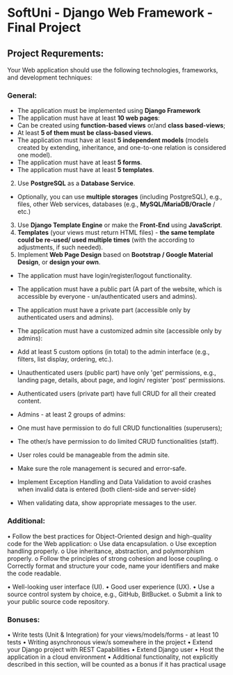 # SoftUni - Django Web Framework - Final Project

## Project Requrements:
Your Web application should use the following technologies, frameworks, and development techniques:
### General:
-	The application must be implemented using **Django Framework**
 -	The application must have at least **10 web pages**:
  -	Can be created using **function-based views** or/and **class based-views**;
  - At least **5 of them must be class-based views**.
 -	The application must have at least **5 independent models** (models created by extending, inheritance, and one-to-one relation is considered one model).
 -	The application must have at least **5 forms**.
 -	The application must have at least **5 templates**.

2.	Use **PostgreSQL** as a **Database Service**.
  -	Optionally, you can use **multiple storages** (including PostgreSQL), e.g., files, other Web services, databases (e.g., **MySQL/MariaDB/Oracle** / etc.)

3.	Use **Django Template Engine** or make the **Front-End** using **JavaScript**.
4.	**Templates** (your views must return HTML files) - **the same template could be re-used/ used multiple times** (with the according to adjustments, if such needed).
5.	Implement **Web Page Design** based on **Bootstrap / Google Material Design**, or **design your own**.

-	The application must have login/register/logout functionality.
-	The application must have a public part (A part of the website, which is accessible by everyone - un/authenticated users and admins).
-	The application must have a private part (accessible only by authenticated users and admins).
-	The application must have a customized admin site (accessible only by admins):
  -	Add at least 5 custom options (in total) to the admin interface (e.g., filters, list display, ordering, etc.).

-	Unauthenticated users (public part) have only 'get' permissions, e.g., landing page, details, about page, and login/ register 'post' permissions.
-	Authenticated users (private part) have full CRUD for all their created content.
-	Admins - at least 2 groups of admins:
  -	One must have permission to do full CRUD functionalities (superusers); 
  -	The other/s have permission to do limited CRUD functionalities (staff).
  -	User roles could be manageable from the admin site.
  -	Make sure the role management is secured and error-safe.

-	Implement Exception Handling and Data Validation to avoid crashes when invalid data is entered 
(both client-side and server-side)
  -	When validating data, show appropriate messages to the user.
 
### Additional:
•	Follow the best practices for Object-Oriented design and high-quality code for the Web application:
  o	Use data encapsulation.
  o	Use exception handling properly.
  o	Use inheritance, abstraction, and polymorphism properly.
  o	Follow the principles of strong cohesion and loose coupling.
  o	Correctly format and structure your code, name your identifiers and make the code readable.

•	Well-looking user interface (UI).
•	Good user experience (UX).
•	Use a source control system by choice, e.g., GitHub, BitBucket.
  o	Submit a link to your public source code repository.

### Bonuses:
•	Write tests (Unit & Integration) for your views/models/forms - at least 10 tests
•	Writing asynchronous view/s somewhere in the project
•	Extend your Django project with REST Capabilities 
•	Extend Django user
•	Host the application in a cloud environment
•	Additional functionality, not explicitly described in this section, will be counted as a bonus if it has practical usage
